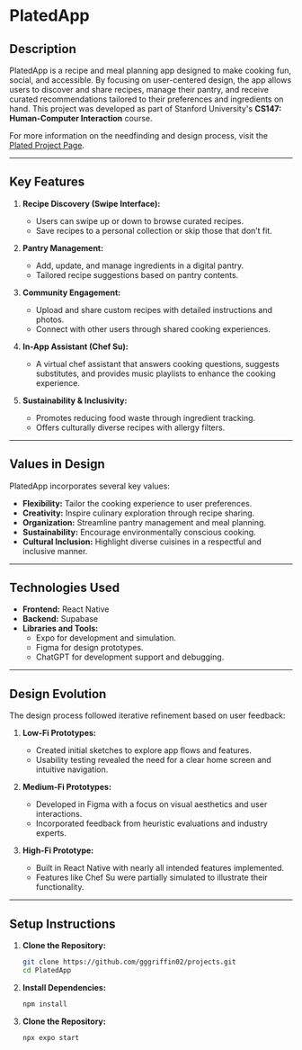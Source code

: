 # PlatedApp

## Description
PlatedApp is a recipe and meal planning app designed to make cooking fun, social, and accessible. By focusing on user-centered design, the app allows users to discover and share recipes, manage their pantry, and receive curated recommendations tailored to their preferences and ingredients on hand. This project was developed as part of Stanford University's **CS147: Human-Computer Interaction** course.

For more information on the needfinding and design process, visit the [Plated Project Page](https://hci.stanford.edu/courses/cs147/2024/au/projects/Design-for-Healthy-Behaviors/Plated/).

---

## Key Features
1. **Recipe Discovery (Swipe Interface):**
   - Users can swipe up or down to browse curated recipes.
   - Save recipes to a personal collection or skip those that don’t fit.

2. **Pantry Management:**
   - Add, update, and manage ingredients in a digital pantry.
   - Tailored recipe suggestions based on pantry contents.

3. **Community Engagement:**
   - Upload and share custom recipes with detailed instructions and photos.
   - Connect with other users through shared cooking experiences.

4. **In-App Assistant (Chef Su):**
   - A virtual chef assistant that answers cooking questions, suggests substitutes, and provides music playlists to enhance the cooking experience.

5. **Sustainability & Inclusivity:**
   - Promotes reducing food waste through ingredient tracking.
   - Offers culturally diverse recipes with allergy filters.

---

## Values in Design
PlatedApp incorporates several key values:
- **Flexibility:** Tailor the cooking experience to user preferences.
- **Creativity:** Inspire culinary exploration through recipe sharing.
- **Organization:** Streamline pantry management and meal planning.
- **Sustainability:** Encourage environmentally conscious cooking.
- **Cultural Inclusion:** Highlight diverse cuisines in a respectful and inclusive manner.

---

## Technologies Used
- **Frontend:** React Native
- **Backend:** Supabase
- **Libraries and Tools:** 
  - Expo for development and simulation.
  - Figma for design prototypes.
  - ChatGPT for development support and debugging.

---

## Design Evolution
The design process followed iterative refinement based on user feedback:
1. **Low-Fi Prototypes:**
   - Created initial sketches to explore app flows and features.
   - Usability testing revealed the need for a clear home screen and intuitive navigation.

2. **Medium-Fi Prototypes:**
   - Developed in Figma with a focus on visual aesthetics and user interactions.
   - Incorporated feedback from heuristic evaluations and industry experts.

3. **High-Fi Prototype:**
   - Built in React Native with nearly all intended features implemented.
   - Features like Chef Su were partially simulated to illustrate their functionality.

---

## Setup Instructions

1. **Clone the Repository:**
   ```bash
   git clone https://github.com/gggriffin02/projects.git
   cd PlatedApp

2. **Install Dependencies:**
   ```bash
   npm install
3. **Clone the Repository:**
   ```bash
   npx expo start
   
